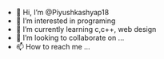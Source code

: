 - 👋 Hi, I’m @Piyushkashyap18
- 👀 I’m interested in programing
- 🌱 I’m currently learning c,c++, web design
- 💞️ I’m looking to collaborate on ...
- 📫 How to reach me ...

<!---
Piyushkashyap18/Piyushkashyap18 is a ✨ special ✨ repository because its `README.md` (this file) appears on your GitHub profile.
You can click the Preview link to take a look at your changes.
--->
